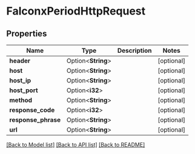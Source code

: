 # FalconxPeriodHttpRequest

## Properties

Name | Type | Description | Notes
------------ | ------------- | ------------- | -------------
**header** | Option<**String**> |  | [optional]
**host** | Option<**String**> |  | [optional]
**host_ip** | Option<**String**> |  | [optional]
**host_port** | Option<**i32**> |  | [optional]
**method** | Option<**String**> |  | [optional]
**response_code** | Option<**i32**> |  | [optional]
**response_phrase** | Option<**String**> |  | [optional]
**url** | Option<**String**> |  | [optional]

[[Back to Model list]](./README.md#documentation-for-models) [[Back to API list]](./README.md#documentation-for-api-endpoints) [[Back to README]](../README.md)
